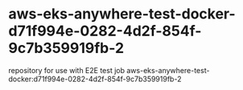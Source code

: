 # aws-eks-anywhere-test-docker-d71f994e-0282-4d2f-854f-9c7b359919fb-2
repository for use with E2E test job aws-eks-anywhere-test-docker:d71f994e-0282-4d2f-854f-9c7b359919fb-2
